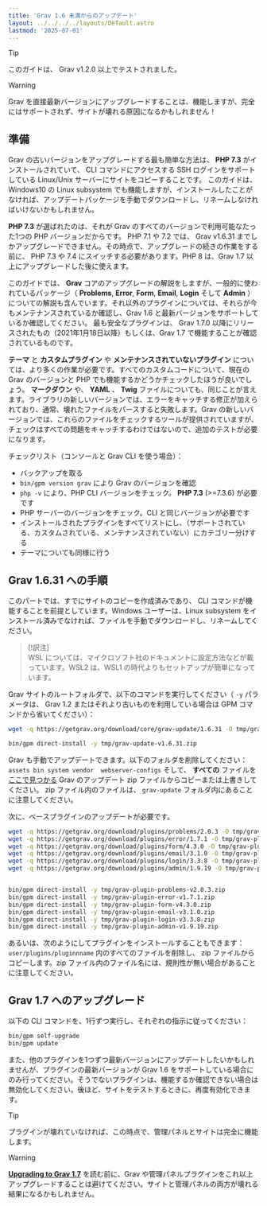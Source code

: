 ```yaml
---
title: 'Grav 1.6 未満からのアップデート'
layout: ../../../../layouts/Default.astro
lastmod: '2025-07-01'
---
```


> [!Tip]  
> このガイドは、 Grav v1.2.0 以上でテストされました。

> [!Warning]  
> Grav を直接最新バージョンにアップグレードすることは、機能しますが、完全にはサポートされず、サイトが壊れる原因になるかもしれません！

<h2 id="preparations">準備</h2>

Grav の古いバージョンをアップグレードする最も簡単な方法は、 **PHP 7.3** がインストールされていて、 CLI コマンドにアクセスする SSH ログインをサポートしている Linux/Unix サーバーにサイトをコピーすることです。
このガイドは、 Windows10 の Linux subsystem でも機能しますが、インストールしたことがなければ、アップデートパッケージを手動でダウンロードし、リネームしなければいけないかもしれません。

**PHP 7.3** が選ばれたのは、それが Grav のすべてのバージョンで利用可能なたった1つの PHP バージョンだからです。
PHP 7.1 や 7.2 では、 Grav v1.6.31 までしかアップグレードできません。その時点で、アップグレードの続きの作業をする前に、 PHP 7.3 や 7.4 にスイッチする必要があります。PHP 8 は、Grav 1.7 以上にアップグレードした後に使えます。

このガイドでは、 **Grav** コアのアップグレードの解説をしますが、一般的に使われているパッケージ（ **Problems**, **Error**, **Form**, **Email**, **Login** そして **Admin** ）についての解説も含んでいます。それ以外のプラグインについては、それらが今もメンテナンスされているか確認し、Grav 1.6 と最新バージョンをサポートしているか確認してください。
最も安全なプラグインは、 Grav 1.7.0 以降にリリースされたもの（2021年1月18日以降）もしくは、Grav 1.7 で機能することが確認されているものです。

**テーマ** と **カスタムプラグイン** や **メンテナンスされていないプラグイン** については、より多くの作業が必要です。すべてのカスタムコードについて、現在の Grav のバージョンと PHP でも機能するかどうかチェックしたほうが良いでしょう。 **マークダウン** や、 **YAML** 、 **Twig** ファイルについても、同じことが言えます。ライブラリの新しいバージョンでは、エラーをキャッチする修正が加えられており、通常、壊れたファイルをパースすると失敗します。Grav の新しいバージョンでは、これらのファイルをチェックするツールが提供されていますが、チェックはすべての問題をキャッチするわけではないので、追加のテストが必要になります。

チェックリスト（コンソールと Grav CLI を使う場合）：

* バックアップを取る
* `bin/gpm version grav` により Grav のバージョンを確認
* `php -v` により、PHP CLI バージョンをチェック。 **PHP 7.3** (>=7.3.6) が必要です
* PHP サーバーのバージョンをチェック。CLI と同じバージョンが必要です
* インストールされたプラグインをすべてリストにし、（サポートされている、カスタムされている、メンテナンスされていない）にカテゴリー分けする
* テーマについても同様に行う

<h2 id="step-to-grav-1-6-31">Grav 1.6.31 への手順</h2>

このパートでは、すでにサイトのコピーを作成済みであり、 CLI コマンドが機能することを前提としています。Windows ユーザーは、Linux subsystem をインストール済みでなければ、ファイルを手動でダウンロードし、リネームしてください。

> [!訳注]  
> WSL については、マイクロソフト社のドキュメントに設定方法などが載っています。WSL2 は、WSL1 の時代よりもセットアップが簡単になっています。

Grav サイトのルートフォルダで、以下のコマンドを実行してください（ `-y` パラメータは、 Grav 1.2 またはそれより古いものを利用している場合は GPM コマンドから省いてください）：

```bash
wget -q https://getgrav.org/download/core/grav-update/1.6.31 -O tmp/grav-update-v1.6.31.zip

bin/gpm direct-install -y tmp/grav-update-v1.6.31.zip
```

Grav も手動でアップデートできます。以下のフォルダを削除してください： `assets bin system vendor  webserver-configs` そして、 **すべての** ファイルを [ここで見つかる](https://getgrav.org/download/core/grav-update/1.6.31) Grav のアップデート zip ファイルからコピーまたは上書きしてください。
zip ファイル内のファイルは、 `grav-update` フォルダ内にあることに注意してください。

次に、ベースプラグインのアップデートが必要です。

```bash
wget -q https://getgrav.org/download/plugins/problems/2.0.3 -O tmp/grav-plugin-problems-v2.0.3.zip
wget -q https://getgrav.org/download/plugins/error/1.7.1 -O tmp/grav-plugin-error-v1.7.1.zip
wget -q https://getgrav.org/download/plugins/form/4.3.0 -O tmp/grav-plugin-form-v4.3.0.zip
wget -q https://getgrav.org/download/plugins/email/3.1.0 -O tmp/grav-plugin-email-v3.1.0.zip
wget -q https://getgrav.org/download/plugins/login/3.3.8 -O tmp/grav-plugin-login-v3.3.8.zip
wget -q https://getgrav.org/download/plugins/admin/1.9.19 -O tmp/grav-plugin-admin-v1.9.19.zip


bin/gpm direct-install -y tmp/grav-plugin-problems-v2.0.3.zip
bin/gpm direct-install -y tmp/grav-plugin-error-v1.7.1.zip
bin/gpm direct-install -y tmp/grav-plugin-form-v4.3.0.zip
bin/gpm direct-install -y tmp/grav-plugin-email-v3.1.0.zip
bin/gpm direct-install -y tmp/grav-plugin-login-v3.3.8.zip
bin/gpm direct-install -y tmp/grav-plugin-admin-v1.9.19.zip
```

あるいは、次のようにしてプラグインをインストールすることもできます： `user/plugins/pluginnname` 内のすべてのファイルを削除し、 zip ファイルからコピーします。zip ファイル内のファイル名には、規則性が無い場合があることに注意してください。

<h2 id="upgrading-to-grav-1-7">Grav 1.7 へのアップグレード</h2>

以下の CLI コマンドを、1行ずつ実行し、それぞれの指示に従ってください：

```bash
bin/gpm self-upgrade
bin/gpm update
```

また、他のプラグインを1つずつ最新バージョンにアップデートしたいかもしれませんが、プラグインの最新バージョンが Grav 1.6 をサポートしている場合にのみ行ってください。そうでないプラグインは、機能するか確認できない場合は無効化してください。後ほど、サイトをテストするときに、再度有効化できます。

> [!Tip]  
> プラグインが壊れていなければ、この時点で、管理パネルとサイトは完全に機能します。

> [!Warning]  
> **[Upgrading to Grav 1.7](../03.grav-17-upgrade-guide/)** を読む前に、Grav や管理パネルプラグインをこれ以上アップグレードすることは避けてください。サイトと管理パネルの両方が壊れる結果になるかもしれません。

